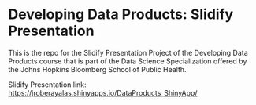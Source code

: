 # Developing Data Products: Slidify Presentation
This is the repo for the Slidify Presentation Project of the Developing Data Products course that is part of the Data Science Specialization offered by the Johns Hopkins Bloomberg School of Public Health.

Slidify Presentation link: https://jroberayalas.shinyapps.io/DataProducts_ShinyApp/
